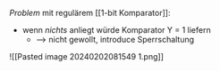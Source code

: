 _Problem_ mit regulärem [[1-bit Komparator]]:
- wenn _nichts_ anliegt würde Komparator Y = 1 liefern
	- --> nicht gewollt, introduce Sperrschaltung

![[Pasted image 20240202081549 1.png]]